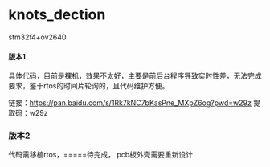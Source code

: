 # knots_dection
stm32f4+ov2640


#### 版本1
具体代码，目前是裸机，效果不太好，主要是前后台程序导致实时性差，无法完成要求，鉴于rtos的时间片轮询的，且代码维护方便。

链接：https://pan.baidu.com/s/1Rk7kNC7bKasPne_MXpZ6og?pwd=w29z 
提取码：w29z


### 版本2
代码需移植rtos，=====待完成，
pcb板外壳需要重新设计

